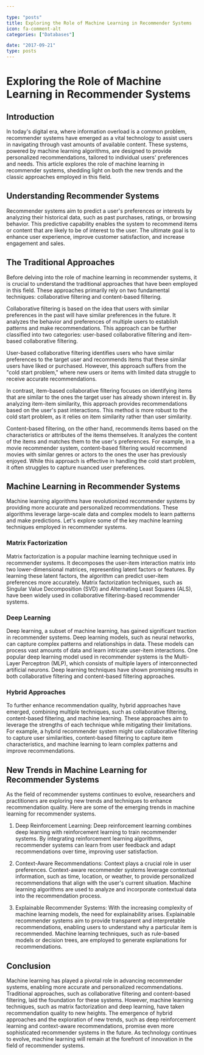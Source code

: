 ```yaml
---

type: "posts"
title: Exploring the Role of Machine Learning in Recommender Systems
icon: fa-comment-alt
categories: ["Databases"]

date: "2017-09-21"
type: posts
---
```





# Exploring the Role of Machine Learning in Recommender Systems

## Introduction

In today's digital era, where information overload is a common problem, recommender systems have emerged as a vital technology to assist users in navigating through vast amounts of available content. These systems, powered by machine learning algorithms, are designed to provide personalized recommendations, tailored to individual users' preferences and needs. This article explores the role of machine learning in recommender systems, shedding light on both the new trends and the classic approaches employed in this field.

## Understanding Recommender Systems

Recommender systems aim to predict a user's preferences or interests by analyzing their historical data, such as past purchases, ratings, or browsing behavior. This predictive capability enables the system to recommend items or content that are likely to be of interest to the user. The ultimate goal is to enhance user experience, improve customer satisfaction, and increase engagement and sales.

## The Traditional Approaches

Before delving into the role of machine learning in recommender systems, it is crucial to understand the traditional approaches that have been employed in this field. These approaches primarily rely on two fundamental techniques: collaborative filtering and content-based filtering.

Collaborative filtering is based on the idea that users with similar preferences in the past will have similar preferences in the future. It analyzes the behavior and preferences of multiple users to establish patterns and make recommendations. This approach can be further classified into two categories: user-based collaborative filtering and item-based collaborative filtering.

User-based collaborative filtering identifies users who have similar preferences to the target user and recommends items that these similar users have liked or purchased. However, this approach suffers from the "cold start problem," where new users or items with limited data struggle to receive accurate recommendations.

In contrast, item-based collaborative filtering focuses on identifying items that are similar to the ones the target user has already shown interest in. By analyzing item-item similarity, this approach provides recommendations based on the user's past interactions. This method is more robust to the cold start problem, as it relies on item similarity rather than user similarity.

Content-based filtering, on the other hand, recommends items based on the characteristics or attributes of the items themselves. It analyzes the content of the items and matches them to the user's preferences. For example, in a movie recommender system, content-based filtering would recommend movies with similar genres or actors to the ones the user has previously enjoyed. While this approach is effective in handling the cold start problem, it often struggles to capture nuanced user preferences.

## Machine Learning in Recommender Systems

Machine learning algorithms have revolutionized recommender systems by providing more accurate and personalized recommendations. These algorithms leverage large-scale data and complex models to learn patterns and make predictions. Let's explore some of the key machine learning techniques employed in recommender systems.

### Matrix Factorization

Matrix factorization is a popular machine learning technique used in recommender systems. It decomposes the user-item interaction matrix into two lower-dimensional matrices, representing latent factors or features. By learning these latent factors, the algorithm can predict user-item preferences more accurately. Matrix factorization techniques, such as Singular Value Decomposition (SVD) and Alternating Least Squares (ALS), have been widely used in collaborative filtering-based recommender systems.

### Deep Learning

Deep learning, a subset of machine learning, has gained significant traction in recommender systems. Deep learning models, such as neural networks, can capture complex patterns and relationships in data. These models can process vast amounts of data and learn intricate user-item interactions. One popular deep learning model used in recommender systems is the Multi-Layer Perceptron (MLP), which consists of multiple layers of interconnected artificial neurons. Deep learning techniques have shown promising results in both collaborative filtering and content-based filtering approaches.

### Hybrid Approaches

To further enhance recommendation quality, hybrid approaches have emerged, combining multiple techniques, such as collaborative filtering, content-based filtering, and machine learning. These approaches aim to leverage the strengths of each technique while mitigating their limitations. For example, a hybrid recommender system might use collaborative filtering to capture user similarities, content-based filtering to capture item characteristics, and machine learning to learn complex patterns and improve recommendations.

## New Trends in Machine Learning for Recommender Systems

As the field of recommender systems continues to evolve, researchers and practitioners are exploring new trends and techniques to enhance recommendation quality. Here are some of the emerging trends in machine learning for recommender systems.

1. Deep Reinforcement Learning: Deep reinforcement learning combines deep learning with reinforcement learning to train recommender systems. By integrating reinforcement learning algorithms, recommender systems can learn from user feedback and adapt recommendations over time, improving user satisfaction.

2. Context-Aware Recommendations: Context plays a crucial role in user preferences. Context-aware recommender systems leverage contextual information, such as time, location, or weather, to provide personalized recommendations that align with the user's current situation. Machine learning algorithms are used to analyze and incorporate contextual data into the recommendation process.

3. Explainable Recommender Systems: With the increasing complexity of machine learning models, the need for explainability arises. Explainable recommender systems aim to provide transparent and interpretable recommendations, enabling users to understand why a particular item is recommended. Machine learning techniques, such as rule-based models or decision trees, are employed to generate explanations for recommendations.

## Conclusion

Machine learning has played a pivotal role in advancing recommender systems, enabling more accurate and personalized recommendations. Traditional approaches, such as collaborative filtering and content-based filtering, laid the foundation for these systems. However, machine learning techniques, such as matrix factorization and deep learning, have taken recommendation quality to new heights. The emergence of hybrid approaches and the exploration of new trends, such as deep reinforcement learning and context-aware recommendations, promise even more sophisticated recommender systems in the future. As technology continues to evolve, machine learning will remain at the forefront of innovation in the field of recommender systems.